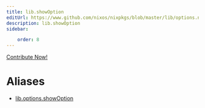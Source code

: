 ```yaml
---
title: lib.showOption
editUrl: https://www.github.com/nixos/nixpkgs/blob/master/lib/options.nix#L426C16
description: lib.showOption
sidebar:

    order: 8
---
```


<a href="https://www.github.com/nixos/nixpkgs/blob/master/lib/options.nix#L426C16">Contribute Now!</a>


# Aliases

- [lib.options.showOption](./reference/lib/options/lib-options-showOption)


